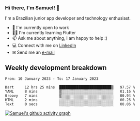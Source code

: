 ### Hi there, I'm Samuel! 👋

I'm a Brazilian junior app developer and technology enthusiast.

- 🏢 I'm currently open to work
- 👨‍💻 I'm currently learning Flutter
- 📫 Ask me about anything, I am happy to help :)
- 💻 Connect with me on [LinkedIn](https://www.linkedin.com/in/samuel-s-marques/)
- ✉ Send me an [e-mail](mailto:samuel.s.marques@protonmail.com)

## Weekly development breakdown
<!--START_SECTION:waka-->

```text
From: 10 January 2023 - To: 17 January 2023

Dart     12 hrs 25 mins  ████████████████████████▒   97.57 %
YAML     8 mins          ▒░░░░░░░░░░░░░░░░░░░░░░░░   01.16 %
Groovy   7 mins          ▒░░░░░░░░░░░░░░░░░░░░░░░░   00.94 %
HTML     2 mins          ░░░░░░░░░░░░░░░░░░░░░░░░░   00.26 %
Text     0 secs          ░░░░░░░░░░░░░░░░░░░░░░░░░   00.06 %
```

<!--END_SECTION:waka-->

[![Samuel's github activity graph](https://activity-graph.herokuapp.com/graph?username=samuel-s-marques&theme=react-dark)](https://github.com/samuel-s-marques)
